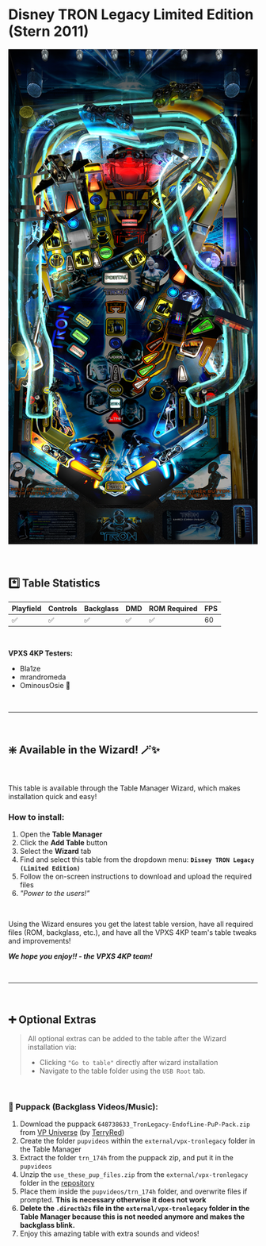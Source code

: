 # Disney TRON Legacy Limited Edition (Stern 2011)

![Table Preview](../../images/vpx-tronlegacy.png)

<br>

## *️⃣  Table Statistics

| Playfield | Controls | Backglass | DMD | ROM Required | FPS | 
|-----------|----------|-----------|-----|--------------|-----|
| :white_check_mark: | :white_check_mark: | :white_check_mark: | :white_check_mark: | :white_check_mark: | 60 |

<br>

**VPXS 4KP Testers:**
  - Bla1ze
  - mrandromeda
  - OminousOsie 🌸

<br>

---

<br>

## ❇️ Available in the Wizard! 🪄✨

<br>

This table is available through the Table Manager Wizard, which makes installation quick and easy!

### How to install:

1.  Open the **Table Manager**
2.  Click the **Add Table** button
3.  Select the **Wizard** tab
4.  Find and select this table from the dropdown menu: **`Disney TRON Legacy (Limited Edition)`**
5.  Follow the on-screen instructions to download and upload the required files
6. *"Power to the users!"*

<br>

Using the Wizard ensures you get the latest table version, have all required files (ROM, backglass, etc.), and have all the VPXS 4KP team's table tweaks and improvements!

__*We hope you enjoy!!   - the VPXS 4KP team!*__


<br>

---

<br>

## ➕ Optional Extras

> All optional extras can be added to the table after the Wizard installation via: 
> -  Clicking `"Go to table"` directly after wizard installation
> -  Navigate to the table folder using the `USB Root` tab.

<br>

### 🎦 Puppack (Backglass Videos/Music):

1.  Download the puppack `648738633_TronLegacy-EndofLine-PuP-Pack.zip` from [VP Universe](https://vpuniverse.com/files/file/6814-tron-legacy-stern-end-of-line-pup-pack/) (by [TerryRed](https://vpuniverse.com/profile/10155-terryred/))
2.  Create the folder `pupvideos` within the `external/vpx-tronlegacy` folder in the Table Manager
3.  Extract the folder `trn_174h` from the puppack zip, and put it in the `pupvideos`
4.  Unzip the `use_these_pup_files.zip` from the `external/vpx-tronlegacy` folder in the [repository](https://github.com/TheOminousOsie/vpx-standalone-alp4k/tree/main/external/vpx-tronlegacy)
5.  Place them inside the `pupvideos/trn_174h` folder, and overwrite files if prompted.  **This is necessary otherwise it does not work**
6. __Delete the `.directb2s` file in the `external/vpx-tronlegacy` folder in the Table Manager because this is not needed anymore and makes the backglass blink.__
7. Enjoy this amazing table with extra sounds and videos! 


<br>
<br>
<br>
<br>
<br>

